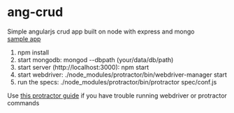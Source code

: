 ang-crud
========

Simple angularjs crud app built on node with express and mongo  
[sample app](https://stormy-peak-6594.herokuapp.com/)
1. npm install
2. start mongodb: mongod --dbpath (your/data/db/path)
2. start server (http://localhost:3000): npm start
3. start webdriver: ./node_modules/protractor/bin/webdriver-manager start
4. run the specs: ./node_modules/protractor/bin/protractor spec/conf.js

Use [this protractor guide](http://www.ng-newsletter.com/posts/practical-protractor.html) if you have trouble running webdriver or protractor commands
